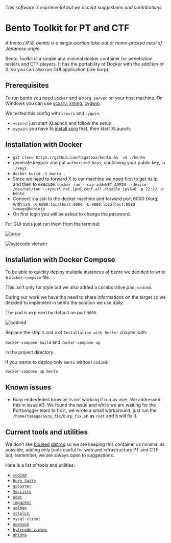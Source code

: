 _This software is exprimental but we accept suggestions and contributions_

# Bento Toolkit for PT and CTF

_A bento (弁当, bentō) is a single-portion take-out or home-packed meal of Japanese origin._

Bento Toolkit is a simple and minimal docker container for penetration testers and CTF players.
It has the portability of Docker with the addition of X, so you can also run GUI application (like burp).

## Prerequisites

To run bento you need `Docker`  and a `Xorg server` on your host machine.
On Windows you can use [vcxsrv](https://sourceforge.net/projects/vcxsrv/), [xming](https://sourceforge.net/projects/xming/), [cygwin](https://www.cygwin.com/).

We tested this config with `vcxsrv` and `cygwin`.

- `vcxsrv`: just start XLaunch and follow the setup
- `cygwin`: you have to [install xorg](https://x.cygwin.com/docs/ug/setup.html) first, then start XLaunch.
  
## Installation with  Docker

- `git clone https://github.com/higatowa/bento &&  cd ./bento`
- generate keypair and put `authorized_keys`, containing your public key, in `./keys`.
- `docker build -t bento .`
- Since we need to forward X to our machine we need first to get its ip, and then to execute:
`docker run --cap-add=NET_ADMIN --device /dev/net/tun --sysctl net.ipv6.conf.all.disable_ipv6=0 -p 22:22 -d bento`
- Connect via ssh to the docker machine and forward port 6000 (Xorg) with `ssh -R 6000:localhost:6000 -L 8080:localhost:8080  tamago@bentoip`
- On first login you will be asked to change the password.

For GUI tools just run them from the terminal:

![brup](https://i.imgur.com/3kDhMGP.png)

![bytecode vierwer](https://imgur.com/LzktHZj.png)

## Installation with Docker Compose

To be able to quickly deploy multiple instances of bento we decided to write a `docker-compose` file. 

This isn't only for style but we also added a collaborative pad, `codimd`. 

During our work we have the need to share informations on the target so we decided to implement in bento the solution we use daily.

The pad is exposed by default on port `3000`.

![codimd](https://i.imgur.com/mbGqZeu.png)

Replace the step `3` and `4` of `Installation with Docker` chapter with:

`docker-compose build` and `docker-compose up`

in the project directory. 

If you wanto to deploy only `bento` without `codimd`:

`docker-compose up bento`

## Known issues

- Burp embededed browser is not working if run as user.
    We addressed this in issue #3. We found the issue and while we are waiting for the Portswigger team to fix it, we wrote a small workaround, just run the `/home/tamago/burp_fix/burp_fix.sh` as `root` and it will fix it.

## Current tools and utilities

We don't like [bloated](https://www.kali.org/) [distros](https://www.parrotsec.org/) so we are keeping this container as minimal as possible, adding only tools useful for web and infrastructure PT and CTF but, remember, we are always open to suggestions.

Here is a list of tools and utilities:
- [`codimd`](https://github.com/hackmdio/codimd)  
- [`Burp Suite`](https://forum.portswigger.net)
- [`gobuster`](https://github.com/OJ/gobuster)
- [`SecLists`](https://github.com/danielmiessler/SecLists)
- [`odat`](https://github.com/quentinhardy/odat)
- [`impacket`](https://github.com/SecureAuthCorp/impacket)
- [`sqlmap`](https://github.com/sqlmapproject/sqlmap)
- [`sqlplus`](https://docs.oracle.com/cd/B14117_01/server.101/b12170/qstart.htm),
- `mysql-client`
- [`openvpn`](https://openvpn.net/)
- [`bytecode-viewer`](https://github.com/Konloch/bytecode-viewer)
- [`ghidra`](https://ghidra-sre.org/)
